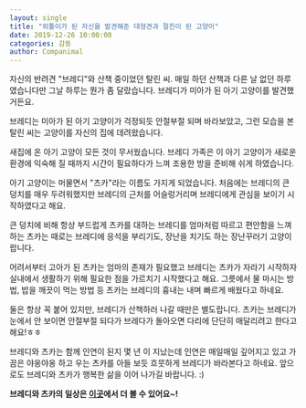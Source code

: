 ```yaml
---
layout: single
title: "외톨이가 된 자신을 발견해준 대형견과 절친이 된 고양이"
date: 2019-12-26 10:00:00
categories: 감동
author: Companimal
---
```


자신의 반려견 "브레디"와 산책 중이었던 탈린 씨. 매일 하던 산책과 다른 날 없던 하루였습니다만 그날 하루는 뭔가 좀 달랐습니다. 브레디가 미아가 된 아기 고양이를 발견했거든요.

브레디는 미아가 된 아기 고양이가 걱정되듯 안절부절 되며 바라보았고, 그런 모습을 본 탈린 씨는 고양이를 자신의 집에 데려왔습니다.

새집에 온 아기 고양이 모든 것이 무서웠습니다. 브레디 가족은 이 아기 고양이가 새로운 환경에 익숙해 질 때까지 시간이 필요하다가 느껴 조용한 방을 준비해 쉬게 하였습니다.

아기 고양이는 머물면서 "츠카"라는 이름도 가지게 되었습니다. 처음에는 브레디의 큰 덩치를 매우 두려워했지만 브레디의 근처를 어슬렁거리며 브레디에게 관심을 보이기 시작하였다고 해요.

큰 덩치에 비해 항상 부드럽게 츠카를 대하는 브레디를 엄마처럼 따르고 편안함을 느껴 하는 츠카는 때로는 브레디에 응석을 부리기도, 장난을 치기도 하는 장난꾸러기 고양이랍니다.

어려서부터 고아가 된 츠카는 엄마의 존재가 필요했고 브레디는 츠카가 자라기 시작하자 실내에서 생활하기 위해 필요한 점을 가르치기 시작했다고 해요. 그릇에서 물 마시는 방법, 밥을 깨끗이 먹는 방법 등 츠카는 브레디의 흉내는 내며 빠르게 배웠다고 하네요.

둘은 항상 꼭 붙어 있지만, 브레디가 산책하러 나갈 때만은 별도랍니다. 츠카는 브레디가 눈에서 안 보이면 안절부절 되다가 브레다가 돌아오면 다리에 단단히 매달리려고 한다고 해요!ㅎㅎ

브레디와 츠카는 함께 인연이 된지 몇 년 이 지났는데 인연은 매일매일 깊어지고 있고 가끔은 야옹야옹 하고 우는 츠카를 아들 보듯 흐뭇하게 브레디가 바라본다고 하네요. 앞으로도 브레디와 츠카가 행복한 삶을 이어 나가길 바랍니다. :)

**브레디와 츠카의 일상은 [이곳](https://www.instagram.com/bradyandtuukka/)에서 더 볼 수 있어요~!**
